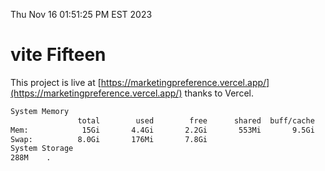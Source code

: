 Thu Nov 16 01:51:25 PM EST 2023

# vite Fifteen


This project is live at [https://marketingpreference.vercel.app/](https://marketingpreference.vercel.app/) thanks to Vercel.

```bash
System Memory
               total        used        free      shared  buff/cache   available
Mem:            15Gi       4.4Gi       2.2Gi       553Mi       9.5Gi        10Gi
Swap:          8.0Gi       176Mi       7.8Gi
System Storage
288M	.

